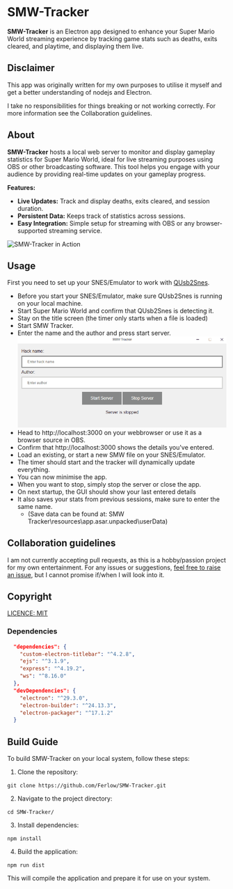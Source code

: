 # SMW-Tracker

**SMW-Tracker** is an Electron app designed to enhance your Super Mario World streaming experience by tracking game stats such as deaths, exits cleared, and playtime, and displaying them live.

## Disclaimer
This app was originally written for my own purposes to utilise it myself and get a better understanding of nodejs and Electron.

I take no responsibilities for things breaking or not working correctly. For more information see the Collaboration guidelines.

## About

**SMW-Tracker** hosts a local web server to monitor and display gameplay statistics for Super Mario World, ideal for live streaming purposes using OBS or other broadcasting software. This tool helps you engage with your audience by providing real-time updates on your gameplay progress.

**Features:**
- **Live Updates:** Track and display deaths, exits cleared, and session duration.
- **Persistent Data:** Keeps track of statistics across sessions.
- **Easy Integration:** Simple setup for streaming with OBS or any browser-supported streaming service.

![SMW-Tracker in Action](readme-resources/ingame-tracker.gif)

## Usage
First you need to set up your SNES/Emulator to work with [QUsb2Snes](https://skarsnik.github.io/QUsb2snes/).

* Before you start your SNES/Emulator, make sure QUsb2Snes is running on your local machine.
* Start Super Mario World and confirm that QUsb2Snes is detecting it.
* Stay on the title screen (the timer only starts when a file is loaded)
* Start SMW Tracker.
* Enter the name and the author and press start server.
![usage](readme-resources/How-to-GUI.gif)
* Head to http://localhost:3000 on your webbrowser or use it as a browser source in OBS.
* Confirm that http://localhost:3000 shows the details you've entered.
* Load an existing, or start a new SMW file on your SNES/Emulator.
* The timer should start and the tracker will dynamically update everything.
* You can now minimise the app.
* When you want to stop, simply stop the server or close the app.
* On next startup, the GUI should show your last entered details
* It also saves your stats from previous sessions, make sure to enter the same name.
  * (Save data can be found at: SMW Tracker\resources\app.asar.unpacked\userData)

## Collaboration guidelines
I am not currently accepting pull requests, as this is a hobby/passion project for my own entertainment.
For any issues or suggestions, [feel free to raise an issue](https://github.com/Ferlow/SMW-Tracker/issues), but I cannot promise if/when I will look into it.

## Copyright

[LICENCE: MIT](LICENCE)

### Dependencies

```json
  "dependencies": {
    "custom-electron-titlebar": "^4.2.8",
    "ejs": "^3.1.9",
    "express": "^4.19.2",
    "ws": "^8.16.0"
  },
  "devDependencies": {
    "electron": "^29.3.0",
    "electron-builder": "^24.13.3",
    "electron-packager": "^17.1.2"
  }
```

## Build Guide

To build SMW-Tracker on your local system, follow these steps:

1. Clone the repository:

```
git clone https://github.com/Ferlow/SMW-Tracker.git
```

2. Navigate to the project directory:

```
cd SMW-Tracker/
```

3. Install dependencies:

```
npm install
```

4. Build the application:

```
npm run dist
```

This will compile the application and prepare it for use on your system.